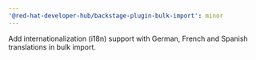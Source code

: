 ```yaml
---
'@red-hat-developer-hub/backstage-plugin-bulk-import': minor
---
```


Add internationalization (i18n) support with German, French and Spanish translations in bulk import.
